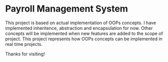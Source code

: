 # Payroll Management System
This project is based on actual implementation of OOPs concepts. I have implemented inheritence, abstraction and encapsulation for now. Other concepts will be implemented when new features are added to the scope of project.
This project represents how OOPs concepts can be implemented in real time projects.

Thanks for visiting!

